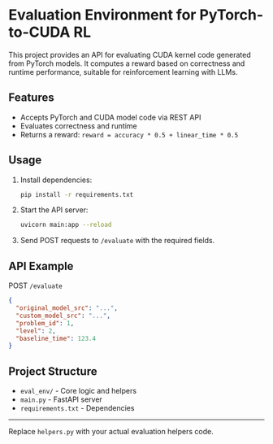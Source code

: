 # Evaluation Environment for PyTorch-to-CUDA RL

This project provides an API for evaluating CUDA kernel code generated from PyTorch models. It computes a reward based on correctness and runtime performance, suitable for reinforcement learning with LLMs.

## Features
- Accepts PyTorch and CUDA model code via REST API
- Evaluates correctness and runtime
- Returns a reward: `reward = accuracy * 0.5 + linear_time * 0.5`

## Usage

1. Install dependencies:
   ```bash
   pip install -r requirements.txt
   ```
2. Start the API server:
   ```bash
   uvicorn main:app --reload
   ```
3. Send POST requests to `/evaluate` with the required fields.

## API Example

POST `/evaluate`
```json
{
  "original_model_src": "...",
  "custom_model_src": "...",
  "problem_id": 1,
  "level": 2,
  "baseline_time": 123.4
}
```

## Project Structure
- `eval_env/` - Core logic and helpers
- `main.py` - FastAPI server
- `requirements.txt` - Dependencies

---
Replace `helpers.py` with your actual evaluation helpers code.
